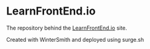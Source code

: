 
# LearnFrontEnd.io

The repository behind the [LearnFrontEnd.io](http://learnfrontend.io/) site.

Created with WinterSmith and deployed using surge.sh
